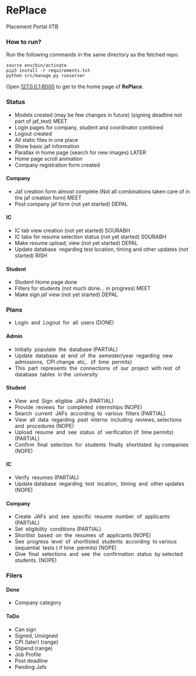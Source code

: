 # RePlace
Placement Portal IITB
### How to run?
Run the following commands in the same directory as the fetched repo.
```
source env/bin/activate
pip3 install -r requirements.txt
python src/manage.py runserver
```
Open [127.0.0.1:8000](http://127.0.0.1:8000/) to get to the home page of **RePlace**.

 
### Status 
- Models created (may be few changes in future) (signing deadline not part of jaf_test) MEET
- Login pages for company, student and coordinator combined
- Logout created
- All static files in one place
- Show basic jaf information 
- Parallax in home page (search for new images) LATER
- Home page scroll animation
- Company registration form created 

#### Company
- Jaf creation form almost complete (Not all combinations taken care of in the jaf creation form) MEET
- Post company jaf form (not yet started) DEPAL

#### IC
- IC tab view creation (not yet started) SOURABH
- IC tabs for resume selection status (not yet started) SOURABH
- Make resume upload, view (not yet started) DEPAL
- Update​ database​ ​ regarding​ ​test​​ location,​​ timing​ ​and​​ other​ updates (not started) RISH

#### Student
- Student Home page done
- Filters for students (not much done... in progress) MEET
- Make sign jaf view (not yet started) DEPAL

### Plans 
- Login​ ​ and​ ​ Logout​ ​ for​ ​ all​ ​ users (DONE)

#### Admin
- Initially​ ​ populate​ ​ the​ ​ database (PARTIAL)
- Update​ ​ database​ ​ at​ ​ end​ ​ of​ ​ the​ ​ semester/year​ ​ regarding​ ​ new​ ​ admissions,​ ​ CPI change​ ​ etc,.​ ​ (if​ ​ time​ ​ permits)
- This​ ​ part​ ​ represents​ ​ the​ ​ connections​ ​ of​ ​ our​ ​ project​ ​ with​ ​ rest​ ​ of​ ​ database​ ​ tables​ ​ in the​ ​ university

#### Student
- View​ ​ and​ ​ Sign​ ​ eligible​ ​ JAFs (PARTIAL)
- Provide​ ​ reviews​ ​ for​ ​ completed​ ​ internships (NOPE)
- Search​ ​ current​ ​ JAFs​ ​ according​ ​ to​ ​ various​ ​ filters (PARTIAL)
- View​ ​ all​ ​ data​ ​ regarding​ ​ past​ ​ interns​ ​ including​ ​ reviews,​ ​ selections​ ​ and​ ​ procedures (NOPE)
- Upload​ ​ resume​ ​ and​ ​ see​ ​ status​ ​ of​ ​ verification​ (if​ ​ time​ ​ permits) (PARTIAL)
- Confirm​ ​ final​ ​ selection​ ​ for​ ​ students​ ​ finally​ ​ shortlisted​ ​ by​ ​ companies (NOPE)


#### IC
- Verify​ ​ resumes (PARTIAL)
- Update​ database​ ​ regarding​ ​ test​ ​ location,​ ​ timing​ ​ and​ ​ other​ ​ updates (NOPE)

#### Company
- Create​ ​ JAFs​ ​ and​ ​ see​ ​ specific​ ​ resume​ ​ number​ ​ of​ ​ applicants (PARTIAL)
- Set​ ​ eligibility​ ​ conditions (PARTIAL)
- Shortlist​ ​ based​ ​ on​ ​ the​ ​ resumes​ ​ of​ ​ applicants (NOPE)
- See​ ​ progress​ ​ level​ ​ of​ ​ shortlisted​ ​ students​ ​ according​ ​ to​ ​ various​ ​ sequential​ ​ tests​ ( ​if time​ ​ permits) (NOPE)
- Give​ ​ final​ ​ selections​ ​ and​ ​ see​ ​ the​ ​ confirmation​ ​ status​ ​ by​ ​ selected​ ​ students. (NOPE)


### Filers 

#### Done
- Company category

#### ToDo
- Can sign
- Signed, Unsigned
- CPI (later) (range)
- Stipend (range)
- Job Profile
- Post deadline
- Pending Jafs